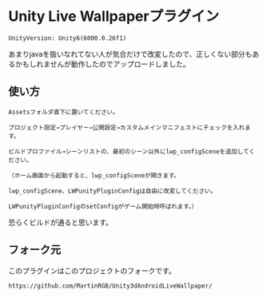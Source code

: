 # Unity Live Wallpaperプラグイン
```
UnityVersion: Unity6(6000.0.26f1)
```
あまりjavaを扱いなれてない人が気合だけで改変したので、正しくない部分もあるかもしれませんが動作したのでアップロードしました。

## 使い方
```
Assetsフォルダ直下に置いてください。

プロジェクト設定→プレイヤー→公開設定→カスタムメインマニフェストにチェックを入れます。

ビルドプロファイル→シーンリストの、最初のシーン以外にlwp_configSceneを追加してください。

（ホーム画面から起動すると、lwp_configSceneが開きます。

lwp_configScene、LWPunityPluginConfigは自由に改変してください。

LWPunityPluginConfigのsetConfigがゲーム開始時呼ばれます。）
```

恐らくビルドが通ると思います。

## フォーク元
このプラグインはこのプロジェクトのフォークです。
```
https://github.com/MartinRGB/Unity3dAndroidLiveWallpaper/
```
